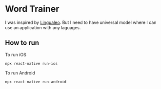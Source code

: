 # Word Trainer

I was inspired by [Lingualeo](https://github.com/LinguaLeo). But I need to have universal model where I can use an application with any laguages.

## How to run

To run iOS

```bash
npx react-native run-ios
```

To run Android

```bash
npx react-native run-android
```

